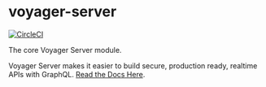 # voyager-server

[![CircleCI](https://circleci.com/gh/aerogear/voyager-server.svg?style=svg)](https://circleci.com/gh/aerogear/voyager-server)

The core Voyager Server module.

Voyager Server makes it easier to build secure, production ready, realtime APIs with GraphQL. [Read the Docs Here](https://github.com/aerogear/voyager-server).
